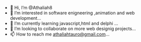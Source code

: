 - 👋 Hi, I’m @Athaliah8
- 👀 I’m interested in software enigneering ,animation and web development...
- 🌱 I’m currently learning javascript,html and delphi ...
- 💞️ I’m looking to collaborate on more web designig projects...
- 📫 How to reach me athaliahtauro@gmail.com...

<!---
Athaliah8/Athaliah8 is a ✨ special ✨ repository because its `README.md` (this file) appears on your GitHub profile.
You can click the Preview link to take a look at your changes.
--->

